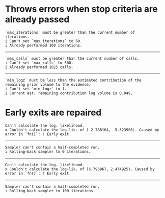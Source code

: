 # Throws errors when stop criteria are already passed

    `max_iterations` must be greater than the current number of iterations.
    i Can't set `max_iterations` to 50.
    i Already performed 100 iterations.

---

    `max_calls` must be greater than the current number of calls.
    i Can't set `max_calls` to 500.
    i Already performed 1025 calls.

---

    `min_logz` must be less than the estimated contribution of the remaining prior volume to the evidence.
    i Can't set `min_logz` to 1.
    i Current est. remaining contribution log volume is 0.049.

# Early exits are repaired

    Can't calculate the log. likelihood.
    x Couldn't calculate the log-lik. of (-2.788164, -5.323966). Caused by error in `fn()`: ! Early exit

---

    Sampler can't contain a half-completed run.
    i Rolling-back sampler to 0 iterations.

---

    Can't calculate the log. likelihood.
    x Couldn't calculate the log-lik. of (6.793867, 2.474925). Caused by error in `fn()`: ! Early exit

---

    Sampler can't contain a half-completed run.
    i Rolling-back sampler to 100 iterations.

